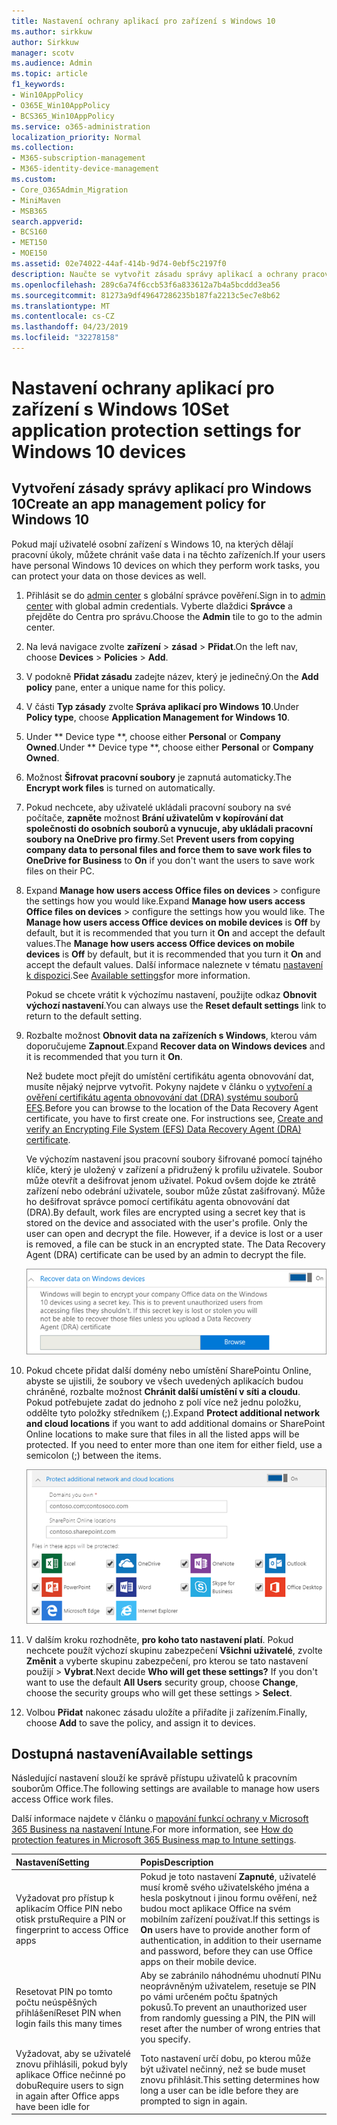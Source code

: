 ```yaml
---
title: Nastavení ochrany aplikací pro zařízení s Windows 10
ms.author: sirkkuw
author: Sirkkuw
manager: scotv
ms.audience: Admin
ms.topic: article
f1_keywords:
- Win10AppPolicy
- O365E_Win10AppPolicy
- BCS365_Win10AppPolicy
ms.service: o365-administration
localization_priority: Normal
ms.collection:
- M365-subscription-management
- M365-identity-device-management
ms.custom:
- Core_O365Admin_Migration
- MiniMaven
- MSB365
search.appverid:
- BCS160
- MET150
- MOE150
ms.assetid: 02e74022-44af-414b-9d74-0ebf5c2197f0
description: Naučte se vytvořit zásadu správy aplikací a ochrany pracovních souborů v zařízení Windows 10.
ms.openlocfilehash: 289c6a74f6ccb53f6a833612a7b4a5bcddd3ea56
ms.sourcegitcommit: 81273a9df49647286235b187fa2213c5ec7e8b62
ms.translationtype: MT
ms.contentlocale: cs-CZ
ms.lasthandoff: 04/23/2019
ms.locfileid: "32278158"
---
```

# <a name="set-application-protection-settings-for-windows-10-devices"></a><span data-ttu-id="4cd3d-103">Nastavení ochrany aplikací pro zařízení s Windows 10</span><span class="sxs-lookup"><span data-stu-id="4cd3d-103">Set application protection settings for Windows 10 devices</span></span>

## <a name="create-an-app-management-policy-for-windows-10"></a><span data-ttu-id="4cd3d-104">Vytvoření zásady správy aplikací pro Windows 10</span><span class="sxs-lookup"><span data-stu-id="4cd3d-104">Create an app management policy for Windows 10</span></span>

<span data-ttu-id="4cd3d-105">Pokud mají uživatelé osobní zařízení s Windows 10, na kterých dělají pracovní úkoly, můžete chránit vaše data i na těchto zařízeních.</span><span class="sxs-lookup"><span data-stu-id="4cd3d-105">If your users have personal Windows 10 devices on which they perform work tasks, you can protect your data on those devices as well.</span></span>
  
1. <span data-ttu-id="4cd3d-106">Přihlásit se do [admin center](https://go.microsoft.com/fwlink/p/?linkid=837890) s globální správce pověření.</span><span class="sxs-lookup"><span data-stu-id="4cd3d-106">Sign in to [admin center](https://go.microsoft.com/fwlink/p/?linkid=837890) with global admin credentials.</span></span> <span data-ttu-id="4cd3d-107">Vyberte dlaždici **Správce** a přejděte do Centra pro správu.</span><span class="sxs-lookup"><span data-stu-id="4cd3d-107">Choose the **Admin** tile to go to the admin center.</span></span> 
    
2. <span data-ttu-id="4cd3d-108">Na levá navigace zvolte **zařízení** \> **zásad** \> **Přidat**.</span><span class="sxs-lookup"><span data-stu-id="4cd3d-108">On the left nav, choose **Devices** \> **Policies** \> **Add**.</span></span>

3. <span data-ttu-id="4cd3d-109">V podokně **Přidat zásadu** zadejte název, který je jedinečný.</span><span class="sxs-lookup"><span data-stu-id="4cd3d-109">On the **Add policy** pane, enter a unique name for this policy.</span></span> 
    
4. <span data-ttu-id="4cd3d-110">V části **Typ zásady** zvolte **Správa aplikací pro Windows 10**.</span><span class="sxs-lookup"><span data-stu-id="4cd3d-110">Under **Policy type**, choose **Application Management for Windows 10**.</span></span>
    
5. <span data-ttu-id="4cd3d-111">Under \*\* Device type \*\*, choose either **Personal** or **Company Owned**.</span><span class="sxs-lookup"><span data-stu-id="4cd3d-111">Under \*\* Device type \*\*, choose either **Personal** or **Company Owned**.</span></span>
    
6. <span data-ttu-id="4cd3d-112">Možnost **Šifrovat pracovní soubory** je zapnutá automaticky.</span><span class="sxs-lookup"><span data-stu-id="4cd3d-112">The **Encrypt work files** is turned on automatically.</span></span> 
    
7. <span data-ttu-id="4cd3d-113">Pokud nechcete, aby uživatelé ukládali pracovní soubory na své počítače, **zapněte** možnost **Brání uživatelům v kopírování dat společnosti do osobních souborů a vynucuje, aby ukládali pracovní soubory na OneDrive pro firmy**.</span><span class="sxs-lookup"><span data-stu-id="4cd3d-113">Set **Prevent users from copying company data to personal files and force them to save work files to OneDrive for Business** to **On** if you don't want the users to save work files on their PC.</span></span> 
    
8. <span data-ttu-id="4cd3d-114">Expand **Manage how users access Office files on devices** \> configure the settings how you would like.</span><span class="sxs-lookup"><span data-stu-id="4cd3d-114">Expand **Manage how users access Office files on devices** \> configure the settings how you would like.</span></span> <span data-ttu-id="4cd3d-115">The **Manage how users access Office devices on mobile devices** is **Off** by default, but it is recommended that you turn it **On** and accept the default values.</span><span class="sxs-lookup"><span data-stu-id="4cd3d-115">The **Manage how users access Office devices on mobile devices** is **Off** by default, but it is recommended that you turn it **On** and accept the default values.</span></span> <span data-ttu-id="4cd3d-116">Další informace naleznete v tématu [nastavení k dispozici](#available-settings).</span><span class="sxs-lookup"><span data-stu-id="4cd3d-116">See [Available settings](#available-settings)for more information.</span></span> 
    
    <span data-ttu-id="4cd3d-117">Pokud se chcete vrátit k výchozímu nastavení, použijte odkaz **Obnovit výchozí nastavení**.</span><span class="sxs-lookup"><span data-stu-id="4cd3d-117">You can always use the **Reset default settings** link to return to the default setting.</span></span> 
    
9. <span data-ttu-id="4cd3d-118">Rozbalte možnost **Obnovit data na zařízeních s Windows**, kterou vám doporučujeme **Zapnout**.</span><span class="sxs-lookup"><span data-stu-id="4cd3d-118">Expand **Recover data on Windows devices** and it is recommended that you turn it **On**.</span></span>
    
    <span data-ttu-id="4cd3d-p103">Než budete moct přejít do umístění certifikátu agenta obnovování dat, musíte nějaký nejprve vytvořit. Pokyny najdete v článku o [vytvoření a ověření certifikátu agenta obnovování dat (DRA) systému souborů EFS](https://go.microsoft.com/fwlink/p/?linkid=853700).</span><span class="sxs-lookup"><span data-stu-id="4cd3d-p103">Before you can browse to the location of the Data Recovery Agent certificate, you have to first create one. For instructions see, [Create and verify an Encrypting File System (EFS) Data Recovery Agent (DRA) certificate](https://go.microsoft.com/fwlink/p/?linkid=853700).</span></span>
    
    <span data-ttu-id="4cd3d-p104">Ve výchozím nastavení jsou pracovní soubory šifrované pomocí tajného klíče, který je uložený v zařízení a přidružený k profilu uživatele. Soubor může otevřít a dešifrovat jenom uživatel. Pokud ovšem dojde ke ztrátě zařízení nebo odebrání uživatele, soubor může zůstat zašifrovaný. Může ho dešifrovat správce pomocí certifikátu agenta obnovování dat (DRA).</span><span class="sxs-lookup"><span data-stu-id="4cd3d-p104">By default, work files are encrypted using a secret key that is stored on the device and associated with the user's profile. Only the user can open and decrypt the file. However, if a device is lost or a user is removed, a file can be stuck in an encrypted state. The Data Recovery Agent (DRA) certificate can be used by an admin to decrypt the file.</span></span>
    
    ![Browse to Data Recovery Agent certificate.](media/7d7d664f-b72f-4293-a3e7-d0fa7371366c.png)
  
10. <span data-ttu-id="4cd3d-p105">Pokud chcete přidat další domény nebo umístění SharePointu Online, abyste se ujistili, že soubory ve všech uvedených aplikacích budou chráněné, rozbalte možnost **Chránit další umístění v síti a cloudu**. Pokud potřebujete zadat do jednoho z polí více než jednu položku, oddělte tyto položky středníkem (;).</span><span class="sxs-lookup"><span data-stu-id="4cd3d-p105">Expand **Protect additional network and cloud locations** if you want to add additional domains or SharePoint Online locations to make sure that files in all the listed apps will be protected. If you need to enter more than one item for either field, use a semicolon (;) between the items.</span></span> 
    
    ![Expand Protect additional network and cloud locations, and enter domains or SharePoint Online sites you own.](media/7afaa0c7-ba53-456d-8c61-312c45e09625.png)
  
11. <span data-ttu-id="4cd3d-p106">V dalším kroku rozhodněte, **pro koho tato nastavení platí**. Pokud nechcete použít výchozí skupinu zabezpečení **Všichni uživatelé**, zvolte **Změnit** a vyberte skupinu zabezpečení, pro kterou se tato nastavení použijí \> **Vybrat**.</span><span class="sxs-lookup"><span data-stu-id="4cd3d-p106">Next decide **Who will get these settings?** If you don't want to use the default **All Users** security group, choose **Change**, choose the security groups who will get these settings \> **Select**.</span></span>
    
12. <span data-ttu-id="4cd3d-131">Volbou **Přidat** nakonec zásadu uložíte a přiřadíte ji zařízením.</span><span class="sxs-lookup"><span data-stu-id="4cd3d-131">Finally, choose **Add** to save the policy, and assign it to devices.</span></span> 
    
## <a name="available-settings"></a><span data-ttu-id="4cd3d-132">Dostupná nastavení</span><span class="sxs-lookup"><span data-stu-id="4cd3d-132">Available settings</span></span>

<span data-ttu-id="4cd3d-133">Následující nastavení slouží ke správě přístupu uživatelů k pracovním souborům Office.</span><span class="sxs-lookup"><span data-stu-id="4cd3d-133">The following settings are available to manage how users access Office work files.</span></span>
  
<span data-ttu-id="4cd3d-134">Další informace najdete v článku o [mapování funkcí ochrany v Microsoft 365 Business na nastavení Intune](map-protection-features-to-intune-settings.md).</span><span class="sxs-lookup"><span data-stu-id="4cd3d-134">For more information, see [How do protection features in Microsoft 365 Business map to Intune settings](map-protection-features-to-intune-settings.md).</span></span>
  
|<span data-ttu-id="4cd3d-135">**Nastavení**</span><span class="sxs-lookup"><span data-stu-id="4cd3d-135">**Setting**</span></span>|<span data-ttu-id="4cd3d-136">**Popis**</span><span class="sxs-lookup"><span data-stu-id="4cd3d-136">**Description**</span></span>|
|:-----|:-----|
|<span data-ttu-id="4cd3d-137">Vyžadovat pro přístup k aplikacím Office PIN nebo otisk prstu</span><span class="sxs-lookup"><span data-stu-id="4cd3d-137">Require a PIN or fingerprint to access Office apps</span></span>  <br/> |<span data-ttu-id="4cd3d-138">Pokud je toto nastavení **Zapnuté**, uživatelé musí kromě svého uživatelského jména a hesla poskytnout i jinou formu ověření, než budou moct aplikace Office na svém mobilním zařízení používat.</span><span class="sxs-lookup"><span data-stu-id="4cd3d-138">If this settings is **On** users have to provide another form of authentication, in addition to their username and password, before they can use Office apps on their mobile device.</span></span>  <br/> |
|<span data-ttu-id="4cd3d-139">Resetovat PIN po tomto počtu neúspěšných přihlášení</span><span class="sxs-lookup"><span data-stu-id="4cd3d-139">Reset PIN when login fails this many times</span></span>  <br/> |<span data-ttu-id="4cd3d-140">Aby se zabránilo náhodnému uhodnutí PINu neoprávněným uživatelem, resetuje se PIN po vámi určeném počtu špatných pokusů.</span><span class="sxs-lookup"><span data-stu-id="4cd3d-140">To prevent an unauthorized user from randomly guessing a PIN, the PIN will reset after the number of wrong entries that you specify.</span></span>  <br/> |
|<span data-ttu-id="4cd3d-141">Vyžadovat, aby se uživatelé znovu přihlásili, pokud byly aplikace Office nečinné po dobu</span><span class="sxs-lookup"><span data-stu-id="4cd3d-141">Require users to sign in again after Office apps have been idle for</span></span>  <br/> |<span data-ttu-id="4cd3d-142">Toto nastavení určí dobu, po kterou může být uživatel nečinný, než se bude muset znovu přihlásit.</span><span class="sxs-lookup"><span data-stu-id="4cd3d-142">This setting determines how long a user can be idle before they are prompted to sign in again.</span></span>  <br/> |
   


